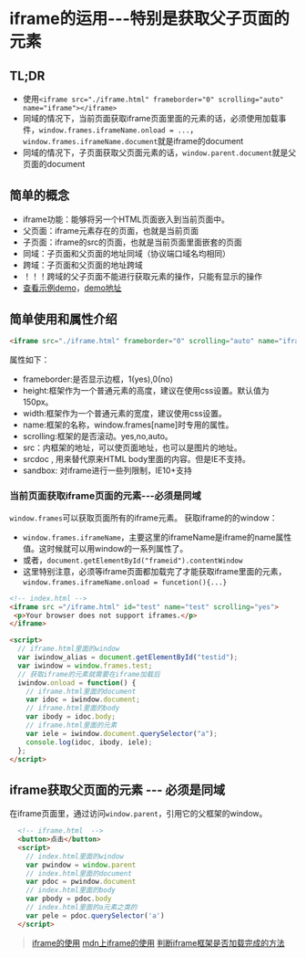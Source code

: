 # iframe的运用---特别是获取父子页面的元素

## TL;DR

* 使用`<iframe src="./iframe.html" frameborder="0" scrolling="auto" name="iframe"></iframe>`
* 同域的情况下，当前页面获取iframe页面里面的元素的话，必须使用加载事件，`window.frames.iframeName.onload = ...`，`window.frames.iframeName.document`就是iframe的document
* 同域的情况下，子页面获取父页面元素的话，`window.parent.document`就是父页面的document

## 简单的概念

* iframe功能：能够将另一个HTML页面嵌入到当前页面中。
* 父页面：iframe元素存在的页面，也就是当前页面
* 子页面：iframe的src的页面，也就是当前页面里面嵌套的页面
* 同域：子页面和父页面的地址同域（协议端口域名均相同）
* 跨域：子页面和父页面的地址跨域
* ！！！跨域的父子页面不能进行获取元素的操作，只能有显示的操作
* [查看示例demo](https://frontzhm.github.io/web-demo/iframe)，[demo地址]()

## 简单使用和属性介绍

```html
<iframe src="./iframe.html" frameborder="0" scrolling="auto" name="iframe"></iframe>
```
属性如下：

* frameborder:是否显示边框，1(yes),0(no)
* height:框架作为一个普通元素的高度，建议在使用css设置。默认值为150px。
* width:框架作为一个普通元素的宽度，建议使用css设置。
* name:框架的名称，window.frames[name]时专用的属性。
* scrolling:框架的是否滚动。yes,no,auto。
* src：内框架的地址，可以使页面地址，也可以是图片的地址。
* srcdoc , 用来替代原来HTML body里面的内容。但是IE不支持。
* sandbox: 对iframe进行一些列限制，IE10+支持

### 当前页面获取iframe页面的元素---必须是同域

`window.frames`可以获取页面所有的iframe元素。
获取iframe的的window：
  * `window.frames.iframeName`，主要这里的iframeName是iframe的name属性值。这时候就可以用window的一系列属性了。
  * 或者，`document.getElementById("frameid").contentWindow`
  * 这里特别注意，必须等iframe页面都加载完了才能获取iframe里面的元素，`window.frames.iframeName.onload = funcetion(){...}`
  

```html
<!-- index.html -->
<iframe src ="/iframe.html" id="test" name="test" scrolling="yes">
 <p>Your browser does not support iframes.</p>
</iframe>

<script>
  // iframe.html里面的window
  var iwindow_alias = document.getElementById("testid");
  var iwindow = window.frames.test;
  // 获取iframe的元素就需要在iframe加载后
  iwindow.onload = function() {
    // iframe.html里面的document
    var idoc = iwindow.document;
    // iframe.html里面的body
    var ibody = idoc.body;
    // iframe.html里面的元素
    var iele = iwindow.document.querySelector("a");
    console.log(idoc, ibody, iele);
  };
</script>
```

## iframe获取父页面的元素 --- 必须是同域

在iframe页面里，通过访问`window.parent`，引用它的父框架的window。

```html
  <!-- iframe.html  -->
  <button>点击</button>
  <script>
    // index.html里面的window
    var pwindow = window.parent
    // index.html里面的document
    var pdoc = pwindow.document
    // index.html里面的body
    var pbody = pdoc.body
    // index.html里面的a元素之类的
    var pele = pdoc.querySelector('a')
  </script>
```
<!-- sh ~/sh/blog.sh  /Users/zhm/mygit/http-demo/iframe/iframe.md -->

> [iframe的使用](https://juejin.im/post/5bdef5ffe51d451a5126086e)
> [mdn上iframe的使用](https://developer.mozilla.org/zh-CN/docs/Web/HTML/Element/iframe)
> [判断iframe框架是否加载完成的方法](https://www.cnblogs.com/lifeil/archive/2013/02/20/2918049.html)